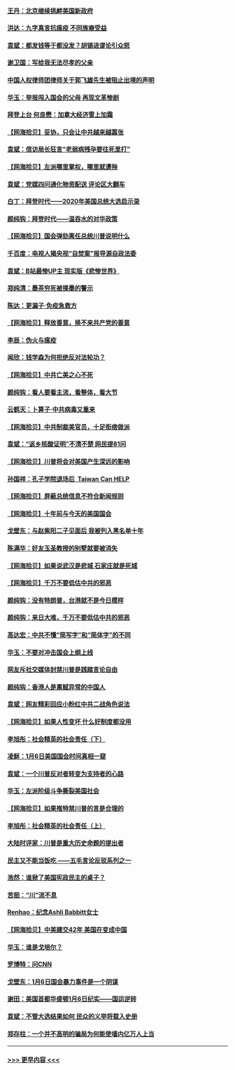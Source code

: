 #### [王丹：北京继续挑衅美国新政府](../pages/nsc993/n12722456.md?t=02010201) 
#### [洪达：九字真言抗瘟疫 不同族裔受益](../pages/nsc993/n12722448.md?t=02010201) 
#### [袁斌：都发钱等于都没发？胡锡进谬论引众怒](../pages/nsc993/n12722393.md?t=02010201) 
#### [谢卫国：写给我无法尽孝的父亲](../pages/nsc993/n12720325.md?t=02010201) 
#### [中国人权律师团律师关于郭飞雄先生被阻止出境的声明](../pages/nsc993/n12720203.md?t=02010201) 
#### [华玉：举报闯入国会的父母 再现文革惨剧](../pages/nsc993/n12719070.md?t=02010201) 
#### [拜登上台 何良懋：加拿大经济雪上加霜](../pages/nsc993/n12718943.md?t=02010201) 
#### [【网海拾贝】妥协，只会让中共越来越嚣张](../pages/nsc993/n12717392.md?t=02010201) 
#### [袁斌：信访局长狂言“老弱病残孕要往死里打”](../pages/nsc993/n12717343.md?t=02010201) 
#### [【网海拾贝】左派哪里掌权，哪里就遭殃](../pages/nsc993/n12715009.md?t=02010201) 
#### [袁斌：党媒四问通化物资配送 评论区大翻车](../pages/nsc993/n12714950.md?t=02010201) 
#### [白丁：拜登时代——2020年美国总统大选启示录](../pages/nsc993/n12714920.md?t=02010201) 
#### [颜纯钩：拜登时代——温吞水的对华政策](../pages/nsc993/n12713245.md?t=02010201) 
#### [【网海拾贝】国会弹劾离任总统川普说明什么](../pages/nsc993/n12712816.md?t=02010201) 
#### [千百度：电视人揭央视“自焚案”报导源自政法委](../pages/nsc993/n12709760.md?t=02010201) 
#### [袁斌：B站最惨UP主 现实版《悲惨世界》](../pages/nsc993/n12709686.md?t=02010201) 
#### [郑纯清：墨茶穷死被搽墨的警示](../pages/nsc993/n12709262.md?t=02010201) 
#### [陈达：更漏子·免疫急救方](../pages/nsc993/n12709244.md?t=02010201) 
#### [【网海拾贝】释放善意，换不来共产党的善意](../pages/nsc993/n12708361.md?t=02010201) 
#### [李辰：伪火与瘟疫](../pages/nsc993/n12707981.md?t=02010201) 
#### [闻欣：钱学森为何拒绝反对法轮功？](../pages/nsc993/n12707407.md?t=02010201) 
#### [【网海拾贝】中共亡美之心不死](../pages/nsc993/n12707621.md?t=02010201) 
#### [颜纯钩：看人要看主流，看整体，看大节](../pages/nsc993/n12707536.md?t=02010201) 
#### [云鹤天：卜算子‧中共病毒又重来](../pages/nsc993/n12707408.md?t=02010201) 
#### [【网海拾贝】中共制裁美官员，十足街痞做派](../pages/nsc993/n12705115.md?t=02010201) 
#### [袁斌：“返乡核酸证明”不清不楚 网民提81问](../pages/nsc993/n12704982.md?t=02010201) 
#### [【网海拾贝】川普将会对美国产生深远的影响](../pages/nsc993/n12703045.md?t=02010201) 
#### [孙国祥：孔子学院退场后  Taiwan Can HELP](../pages/nsc993/n12702430.md?t=02010201) 
#### [【网海拾贝】屏蔽总统信息不符合新闻规则](../pages/nsc993/n12699998.md?t=02010201) 
#### [【网海拾贝】十年前与今天的美国国会](../pages/nsc993/n12696993.md?t=02010201) 
#### [戈壁东：与赵紫阳二子见面后 我被列入黑名单十年](../pages/nsc993/n12696215.md?t=02010201) 
#### [陈满华：好友玉圣教授的别墅就要被消失](../pages/nsc993/n12695411.md?t=02010201) 
#### [【网海拾贝】如果说武汉是悲城 石家庄就是死城](../pages/nsc993/n12694589.md?t=02010201) 
#### [【网海拾贝】千万不要低估中共的邪恶](../pages/nsc993/n12692771.md?t=02010201) 
#### [颜纯钩：没有特朗普，台港就不是今日模样](../pages/nsc993/n12692678.md?t=02010201) 
#### [颜纯钩：来日大难，千万不要低估中共的邪恶](../pages/nsc993/n12692080.md?t=02010201) 
#### [高达宏：中共不懂“简写字”和“简体字”的不同](../pages/nsc993/n12692068.md?t=02010201) 
#### [华玉：不要对冲击国会上纲上线](../pages/nsc993/n12689948.md?t=02010201) 
#### [网友斥社交媒体封禁川普是践踏言论自由](../pages/nsc993/n12687482.md?t=02010201) 
#### [颜纯钩：香港人是禀赋异常的中国人](../pages/nsc993/n12685142.md?t=02010201) 
#### [袁斌：网友精彩回应小粉红中共二战角色说法](../pages/nsc993/n12684994.md?t=02010201) 
#### [【网海拾贝】如果人性变坏 什么好制度都没用](../pages/nsc993/n12683000.md?t=02010201) 
#### [李旭彤：社会精英的社会责任（下）](../pages/nsc993/n12680604.md?t=02010201) 
#### [凌稣：1月6日美国国会时间真相一窥](../pages/nsc993/n12682780.md?t=02010201) 
#### [袁斌：一个川普反对者转变为支持者的心路](../pages/nsc993/n12682700.md?t=02010201) 
#### [华玉：左派阶级斗争撕裂美国社会](../pages/nsc993/n12681226.md?t=02010201) 
#### [【网海拾贝】如果推特禁川普的言是合理的](../pages/nsc993/n12681232.md?t=02010201) 
#### [李旭彤：社会精英的社会责任（上）](../pages/nsc993/n12680501.md?t=02010201) 
#### [大陆时评家：川普是重大历史命题的提出者](../pages/nsc993/n12679904.md?t=02010201) 
#### [民主又不能当饭吃 ——五毛言论反驳系列之一](../pages/nsc993/n12679877.md?t=02010201) 
#### [浩然：谁掀了美国宪政民主的桌子？](../pages/nsc993/n12679850.md?t=02010201) 
#### [苦胆：“川”流不息](../pages/nsc993/n12678388.md?t=02010201) 
#### [Renhao：纪念Ashli Babbitt女士](../pages/nsc993/n12678359.md?t=02010201) 
#### [【网海拾贝】中美建交42年 美国在变成中国](../pages/nsc993/n12678324.md?t=02010201) 
#### [华玉：谁是戈培尔？](../pages/nsc993/n12677515.md?t=02010201) 
#### [罗博特：问CNN](../pages/nsc993/n12677172.md?t=02010201) 
#### [戈壁东：1月6日国会暴力事件是一个阴谋](../pages/nsc993/n12674639.md?t=02010201) 
#### [谢田：美国首都华盛顿1月6日纪实——国运逆转](../pages/nsc993/n12673190.md?t=02010201) 
#### [袁斌：不管大选结果如何 民众的义举将载入史册](../pages/nsc993/n12672787.md?t=02010201) 
#### [郑存柱：一个并不高明的骗局为何能使墙内亿万人上当](../pages/nsc993/n12671449.md?t=02010201) 

----
#### [ >>> 更早内容 <<< ](../indexes/nsc993-earlier.md)
